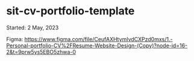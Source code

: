 # sit-cv-portfolio-template

Started: 2 May, 2023

Figma: https://www.figma.com/file/CeufAXHtymIvdCXPzd0mxs/1.-Personal-portfolio-CV%2FResume-Website-Design-(Copy)?node-id=16-2&t=9prw5ys5EBO5zhwa-0
